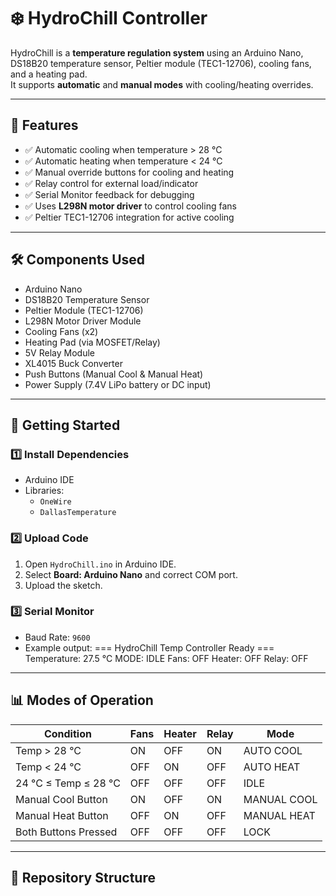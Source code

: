 # ❄️ HydroChill Controller

HydroChill is a **temperature regulation system** using an Arduino Nano, DS18B20 temperature sensor, Peltier module (TEC1-12706), cooling fans, and a heating pad.  
It supports **automatic** and **manual modes** with cooling/heating overrides.

---

## 🔧 Features
- ✅ Automatic cooling when temperature > 28 °C
- ✅ Automatic heating when temperature < 24 °C
- ✅ Manual override buttons for cooling and heating
- ✅ Relay control for external load/indicator
- ✅ Serial Monitor feedback for debugging
- ✅ Uses **L298N motor driver** to control cooling fans
- ✅ Peltier TEC1-12706 integration for active cooling

---

## 🛠️ Components Used
- Arduino Nano
- DS18B20 Temperature Sensor
- Peltier Module (TEC1-12706)
- L298N Motor Driver Module
- Cooling Fans (x2)
- Heating Pad (via MOSFET/Relay)
- 5V Relay Module
- XL4015 Buck Converter
- Push Buttons (Manual Cool & Manual Heat)
- Power Supply (7.4V LiPo battery or DC input)



---

## 🚀 Getting Started

### 1️⃣ Install Dependencies
- Arduino IDE  
- Libraries:  
  - `OneWire`  
  - `DallasTemperature`

### 2️⃣ Upload Code
1. Open `HydroChill.ino` in Arduino IDE.
2. Select **Board: Arduino Nano** and correct COM port.
3. Upload the sketch.

### 3️⃣ Serial Monitor
- Baud Rate: `9600`
- Example output:
=== HydroChill Temp Controller Ready ===
Temperature: 27.5 °C
MODE: IDLE
Fans: OFF
Heater: OFF
Relay: OFF

---

## 📊 Modes of Operation
| Condition             | Fans | Heater | Relay | Mode          |
|------------------------|------|--------|-------|---------------|
| Temp > 28 °C          | ON   | OFF    | ON    | AUTO COOL     |
| Temp < 24 °C          | OFF  | ON     | OFF   | AUTO HEAT     |
| 24 °C ≤ Temp ≤ 28 °C  | OFF  | OFF    | OFF   | IDLE          |
| Manual Cool Button    | ON   | OFF    | ON    | MANUAL COOL   |
| Manual Heat Button    | OFF  | ON     | OFF   | MANUAL HEAT   |
| Both Buttons Pressed  | OFF  | OFF    | OFF   | LOCK          |

---




## 📂 Repository Structure
